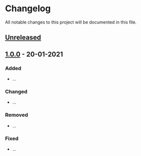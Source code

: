 # Changelog
All notable changes to this project will be documented in this file.

## [Unreleased]

## [1.0.0] - 20-01-2021
### Added
- ...

### Changed
- ...

### Removed
- ...

### Fixed
- ...

[Unreleased]: https://github.com/wpw503/ENG1-Team-12/compare/main...ENG1-Team-11:main
[1.0.0]: https://github.com/wpw503/ENG1-Team-12/compare/main...ENG1-Team-11:main
